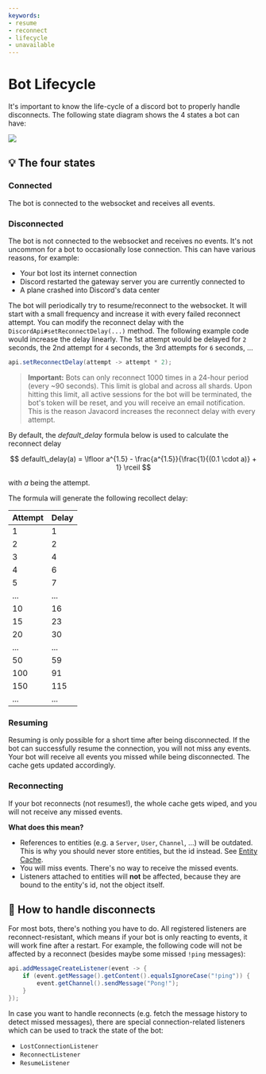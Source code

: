 ```yaml
---
keywords:
- resume
- reconnect
- lifecycle
- unavailable
---
```


# Bot Lifecycle

It's important to know the life-cycle of a discord bot to properly handle disconnects. 
The following state diagram shows the 4 states a bot can have:

![](https://javacord.org/img/tutorials/bot-life-cycle/state-diagram.svg)

## :bulb: The four states

### Connected

The bot is connected to the websocket and receives all events.

### Disconnected

The bot is not connected to the websocket and receives no events. It's not uncommon for a bot to occasionally lose connection.
This can have various reasons, for example:
* Your bot lost its internet connection
* Discord restarted the gateway server you are currently connected to
* A plane crashed into Discord's data center

The bot will periodically try to resume/reconnect to the websocket. It will start with a small frequency and increase it
with every failed reconnect attempt. You can modify the reconnect delay with the `DiscordApi#setReconnectDelay(...)` method.
The following example code would increase the delay linearly.
The 1st attempt would be delayed for `2` seconds, the 2nd attempt for `4` seconds, the 3rd attempts for `6` seconds, ...
```java
api.setReconnectDelay(attempt -> attempt * 2);
```

> **Important:** Bots can only reconnect 1000 times in a 24-hour period (every ~90 seconds). This limit is global and across all shards.
 Upon hitting this limit, all active sessions for the bot will be terminated, the bot's token will be reset, and
 you will receive an email notification. This is the reason Javacord increases the reconnect delay with every attempt.

By default, the $default\_delay$ formula below is used to calculate the reconnect delay

$$
default\_delay(a) = \lfloor a^{1.5} - \frac{a^{1.5}}{\frac{1}{(0.1 \cdot a)} + 1} \rceil
$$

with $a$ being the attempt.

The formula will generate the following recollect delay:

| Attempt | Delay |
| ------- | ----- |
| 1       | 1     |
| 2       | 2     |
| 3       | 4     |
| 4       | 6     |
| 5       | 7     |
| ...     | ...   |
| 10      | 16    |
| 15      | 23    |
| 20      | 30    |
| ...     | ...   |
| 50      | 59    |
| 100     | 91    |
| 150     | 115   |
| ...     | ...   |

### Resuming

Resuming is only possible for a short time after being disconnected. If the bot can successfully resume the connection,
you will not miss any events. Your bot will receive all events you missed while being disconnected. The cache gets updated
accordingly.

### Reconnecting

If your bot reconnects (not resumes!), the whole cache gets wiped, and you will not receive any missed events.  

**What does this mean?**  
* References to entities (e.g. a `Server`, `User`, `Channel`, ...) will be outdated. This is why you should never store
  entities, but the id instead. See [Entity Cache](http://localhost:4000/wiki/advanced-tutorials/entity-cache/#how-long-are-cached-entities-valid).
* You will miss events. There's no way to receive the missed events.
* Listeners attached to entities will **not** be affected, because they are bound to the entity's id, not the object itself.

## :pill: How to handle disconnects

For most bots, there's nothing you have to do. All registered listeners are reconnect-resistant, which means if your bot
is only reacting to events, it will work fine after a restart. For example, the following code will not be affected by a 
reconnect (besides maybe some missed `!ping` messages):
```java
api.addMessageCreateListener(event -> {
    if (event.getMessage().getContent().equalsIgnoreCase("!ping")) {
        event.getChannel().sendMessage("Pong!");
    }
});
```

In case you want to handle reconnects (e.g. fetch the message history to detect missed messages), there are
special connection-related listeners which can be used to track the state of the bot:
* `LostConnectionListener`
* `ReconnectListener`
* `ResumeListener`